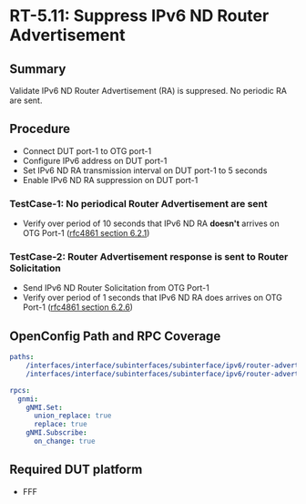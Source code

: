 # RT-5.11: Suppress IPv6 ND Router Advertisement

## Summary

Validate IPv6 ND Router Advertisement (RA) is suppresed. No periodic RA are sent.

## Procedure
*   Connect DUT port-1 to OTG port-1
*   Configure IPv6 address on DUT port-1
*   Set IPv6 ND RA transmission interval on DUT port-1 to 5 seconds
*   Enable IPv6 ND RA suppression on DUT port-1

### TestCase-1: No periodical Router Advertisement are sent

*   Verify over period of 10 seconds that IPv6 ND RA **doesn't** arrives on OTG Port-1 ([rfc4861 section 6.2.1](https://datatracker.ietf.org/doc/html/rfc4861#section-6.2.1))

### TestCase-2: Router Advertisement response is sent to Router Solicitation

*   Send IPv6 ND Router Solicitation from OTG Port-1
*   Verify over period of 1 seconds that IPv6 ND RA does arrives on OTG Port-1 ([rfc4861 section 6.2.6](https://datatracker.ietf.org/doc/html/rfc4861#section-6.2.6))

## OpenConfig Path and RPC Coverage

```yaml
paths:
    /interfaces/interface/subinterfaces/subinterface/ipv6/router-advertisement/config/interval:
    /interfaces/interface/subinterfaces/subinterface/ipv6/router-advertisement/config/suppress:

rpcs:
  gnmi:
    gNMI.Set:
      union_replace: true
      replace: true
    gNMI.Subscribe:
      on_change: true
```

## Required DUT platform

* FFF